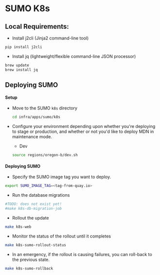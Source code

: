 # SUMO K8s

## Local Requirements:

- Install j2cli (Jinja2 command-line tool)
```sh
pip install j2cli
```

- Install jq (lightweight/flexible command-line JSON processor)
```sh
brew update
brew install jq
```

## Deploying SUMO

#### Setup

- Move to the SUMO `k8s` directory
  ```sh
  cd infra/apps/sumo/k8s
  ```

- Configure your environment depending upon whether you're deploying to stage or production, and whether or not you'd like to deploy MDN in maintenance mode.

    - Dev
    ```sh
    source regions/oregon-b/dev.sh
    ```

#### Deploying SUMO

- Specify the SUMO image tag you want to deploy. 

```sh
export SUMO_IMAGE_TAG=<tag-from-quay.io>
```

- Run the database migrations

```sh
#TODO: does not exist yet!
#make k8s-db-migration-job
```

- Rollout the update
```sh
make k8s-web
```

- Monitor the status of the rollout until it completes
```sh
make k8s-sumo-rollout-status
```

- In an emergency, if the rollout is causing failures, you can roll-back to the previous state.
```sh
make k8s-sumo-rollback
```



